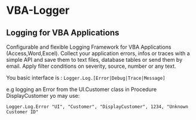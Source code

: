 # VBA-Logger

Logging for VBA Applications
----------------------------

Configurable and flexible Logging Framework for VBA Applications (Access,Word,Excel).
Collect your application errors, infos or traces with a simple API and save them to text files, database tables or send them by email.
Apply filter conditions on severity, source, number or any text.

You basic interface is :
  ` Logger.Log.[Error|Debug|Trace|Message] `

e.g logging an Error from the UI.Customer class in Procedure DisplayCustomer yo may use:

 ` Logger.Log.Error "UI", "Customer", "DisplayCustomer", 1234, "Unknown Customer ID" `
